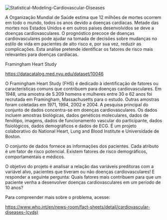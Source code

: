 
![Statistical-Modeling-Cardiovascular-Diseases](https://user-images.githubusercontent.com/91201232/134407924-2b463c3f-eb8f-4a02-8a74-dce353e04ef5.png)


A Organização Mundial de Saúde estima que 12 milhões de mortes ocorrem em todo o mundo, todos os anos devido a doenças cardíacas. Metade das mortes nos Estados Unidos e em outros países desenvolvidos se deve a doenças cardiovasculares. O prognóstico precoce de doenças cardiovasculares pode ajudar na tomada de decisões sobre mudanças no estilo de vida em pacientes de alto risco e, por sua vez, reduzir as complicações. Esta análise pretende identificar os fatores de risco mais relevantes para doenças cardíacas.

Framingham Heart Study

https://datacatalog.med.nyu.edu/dataset/10046

O Framingham Heart Study (FHS) é dedicado à identificação de fatores ou características comuns que contribuem para doenças cardiovasculares. Em 1948, uma amostra de 5.209 homens e mulheres entre 30 e 62 anos foi recrutada em Framingham, Massachusetts para o estudo. Outras amostras foram coletadas em 1971, 1994, 2002 e 2004. A pesquisa principal do conjunto de dados concentra-se em doenças cardiovasculares. Os dados incluem amostras biológicas, dados genéticos moleculares, dados de fenótipo, imagens, dados de funcionamento vascular do participante, dados fisiológicos, dados demográficos e dados de ECG. É um projeto colaborativo do National Heart, Lung and Blood Institute e Universidade de Boston.

O conjunto de dados fornece as informações dos pacientes. Cada atributo é um fator de risco potencial. Existem fatores de risco demográficos, comportamentais e médicos.

O objetivo do projeto é analisar a relação das variáveis preditoras com a variável alvo, pacientes que tiveram ou não doenças cardiovasculares! E responder a seguinte pergunta: Quais fatores mais contribuem para que um paciente venha a desenvolver doenças cardiovasculares em um período de 10 anos?

Para compreender mais sobre o problema, acesse:

https://www.who.int/en/news-room/fact-sheets/detail/cardiovascular-diseases-(cvds)
